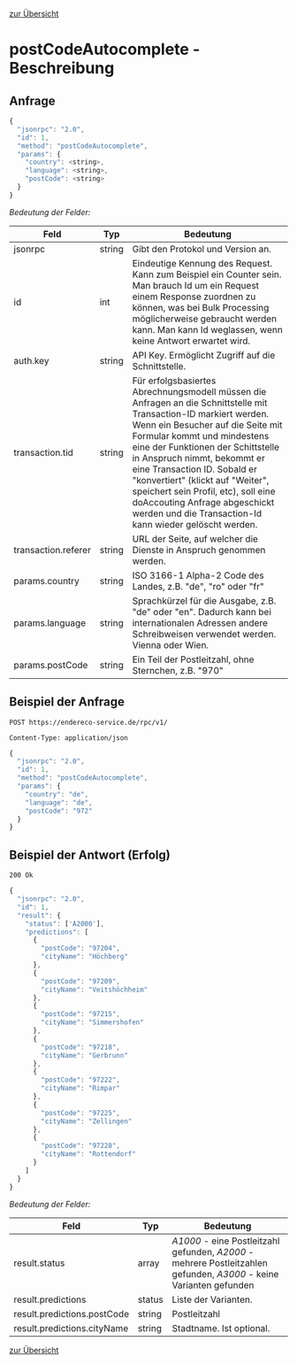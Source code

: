 [zur Übersicht](../readme.md)

# postCodeAutocomplete - Beschreibung

## Anfrage

```javascript
{
  "jsonrpc": "2.0",
  "id": 1,
  "method": "postCodeAutocomplete",
  "params": {
    "country": <string>,
    "language": <string>,
    "postCode": <string>
  }  
}
```

*Bedeutung der Felder:*

| Feld | Typ | Bedeutung |
| ---- | --- | --------- |
| jsonrpc | string | Gibt den Protokol und Version an. |
| id | int | Eindeutige Kennung des Request. Kann zum Beispiel ein Counter sein. Man brauch Id um ein Request einem Response zuordnen zu können, was bei Bulk Processing möglicherweise gebraucht werden kann. Man kann Id weglassen, wenn keine Antwort erwartet wird. |
| auth.key | string | API Key. Ermöglicht Zugriff auf die Schnittstelle. |
| transaction.tid | string | Für erfolgsbasiertes Abrechnungsmodell müssen die Anfragen an die Schnittstelle mit Transaction-ID markiert werden. Wenn ein Besucher auf die Seite mit Formular kommt und mindestens eine der Funktionen der Schittstelle in Anspruch nimmt, bekommt er eine Transaction ID. Sobald er "konvertiert" (klickt auf "Weiter", speichert sein Profil, etc), soll eine doAccouting Anfrage abgeschickt werden und die Transaction-Id kann wieder gelöscht werden. |
| transaction.referer | string | URL der Seite, auf welcher die Dienste in Anspruch genommen werden. |
| params.country | string | ISO 3166-1 Alpha-2 Code des Landes, z.B. "de", "ro" oder "fr" |
| params.language | string | Sprachkürzel für die Ausgabe, z.B. "de" oder "en". Dadurch kann bei internationalen Adressen andere Schreibweisen verwendet werden. Vienna oder Wien. |
| params.postCode | string | Ein Teil der Postleitzahl, ohne Sternchen, z.B. "970" |

## Beispiel der Anfrage

```
POST https://endereco-service.de/rpc/v1/

Content-Type: application/json
```

```javascript
{
  "jsonrpc": "2.0",
  "id": 1,
  "method": "postCodeAutocomplete",
  "params": {
    "country": "de",
    "language": "de",
    "postCode": "972"
  }
}
```

## Beispiel der Antwort (Erfolg)

```
200 Ok
```

```javascript
{
  "jsonrpc": "2.0",
  "id": 1,
  "result": {
    "status": ['A2000'],
    "predictions": [
      {
        "postCode": "97204",
        "cityName": "Höchberg"
      },
      {
        "postCode": "97209",
        "cityName": "Veitshöchheim"
      },
      {
        "postCode": "97215",
        "cityName": "Simmershofen"
      },
      {
        "postCode": "97218",
        "cityName": "Gerbrunn"
      },
      {
        "postCode": "97222",
        "cityName": "Rimpar"
      },
      {
        "postCode": "97225",
        "cityName": "Zellingen"
      },
      {
        "postCode": "97228",
        "cityName": "Rottendorf"
      }
    ]
  }
}
```

*Bedeutung der Felder:*

| Feld | Typ | Bedeutung |
| ---- | --- | --------- |
| result.status | array | *A1000* - eine Postleitzahl gefunden, *A2000* - mehrere Postleitzahlen gefunden, *A3000* - keine Varianten gefunden |
| result.predictions | status | Liste der Varianten. |
| result.predictions.postCode | string | Postleitzahl |
| result.predictions.cityName | string | Stadtname. Ist optional. |


[zur Übersicht](../readme.md)
